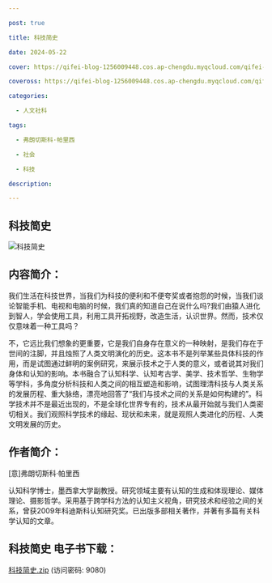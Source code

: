 ```yaml
---

post: true

title: 科技简史

date: 2024-05-22

cover: https://qifei-blog-1256009448.cos.ap-chengdu.myqcloud.com/qifei-blog/6638424a0ea9cb1403a6e817.jpg

coveross: https://qifei-blog-1256009448.cos.ap-chengdu.myqcloud.com/qifei-blog/6638424a0ea9cb1403a6e817.jpg

categories:

  - 人文社科

tags:

  - 弗朗切斯科·帕里西 

  - 社会 

  - 科技

description: 

---
```




## 科技简史 

![科技简史 ](https://qifei-blog-1256009448.cos.ap-chengdu.myqcloud.com/qifei-blog/6638424a0ea9cb1403a6e817.jpg)

## 内容简介：

我们生活在科技世界，当我们为科技的便利和不便夸奖或者抱怨的时候，当我们谈论智能手机、电视和电脑的时候，我们真的知道自己在说什么吗?我们由猿人进化到智人，学会使用工具，利用工具开拓视野，改造生活，认识世界。然而，技术仅仅意味着一种工具吗？

不，它远比我们想象的更重要，它是我们自身存在意义的一种映射，是我们存在于世间的注脚，并且烛照了人类文明演化的历史。这本书不是列举某些具体科技的作用，而是试图通过鲜明的案例研究，来展示技术之于人类的意义，或者说其对我们身体和认知的影响。本书融合了认知科学、认知考古学、美学、技术哲学、生物学等学科，多角度分析科技和人类之间的相互塑造和影响，试图理清科技与人类关系的发展历程、重大脉络，漂亮地回答了“我们与技术之间的关系是如何构建的”。科学技术并不是最近出现的，不是全球化世界专有的，技术从最开始就与我们人类密切相关。我们观照科学技术的缘起、现状和未来，就是观照人类进化的历程、人类文明发展的历史。

## 作者简介：

[意]弗朗切斯科·帕里西

认知科学博士，墨西拿大学副教授。研究领域主要有认知的生成和体现理论、媒体理论、摄影哲学。采用基于跨学科方法的认知主义视角，研究技术和经验之间的关系，曾获2009年科迪斯科认知研究奖。已出版多部相关著作，并著有多篇有关科学认知的文章。

## 科技简史 电子书下载：

<a href="https://url54.ctfile.com/f/18000254-1242201415-d0d8f2?p=9080" target="_blank" rel="noopener">科技简史.zip</a> (访问密码: 9080)



                    